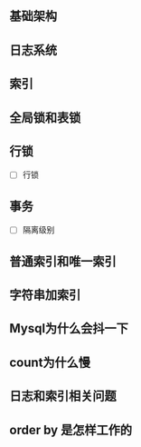 ## 基础架构
## 日志系统
## 索引
## 全局锁和表锁
## 行锁
- [ ] 行锁
## 事务
- [ ] 隔离级别
## 普通索引和唯一索引
## 字符串加索引
## Mysql为什么会抖一下
## count为什么慢
## 日志和索引相关问题
## order by 是怎样工作的

